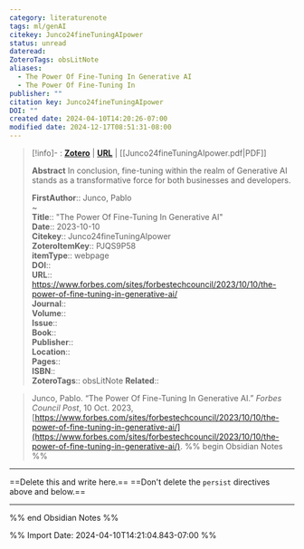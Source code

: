 ```yaml
---
category: literaturenote
tags: ml/genAI
citekey: Junco24fineTuningAIpower
status: unread
dateread: 
ZoteroTags: obsLitNote
aliases:
  - The Power Of Fine-Tuning In Generative AI
  - The Power Of Fine-Tuning In
publisher: ""
citation key: Junco24fineTuningAIpower
DOI: ""
created date: 2024-04-10T14:20:26-07:00
modified date: 2024-12-17T08:51:31-08:00
---
```


> [!info]- : [**Zotero**](zotero://select/library/items/PJQS9P58)   | [**URL**](https://www.forbes.com/sites/forbestechcouncil/2023/10/10/the-power-of-fine-tuning-in-generative-ai/) | [[Junco24fineTuningAIpower.pdf|PDF]]
>
> 
> **Abstract**
> In conclusion, fine-tuning within the realm of Generative AI stands as a transformative force for both businesses and developers.
> 
> 
> **FirstAuthor**:: Junco, Pablo  
~    
> **Title**:: "The Power Of Fine-Tuning In Generative AI"  
> **Date**:: 2023-10-10  
> **Citekey**:: Junco24fineTuningAIpower  
> **ZoteroItemKey**:: PJQS9P58  
> **itemType**:: webpage  
> **DOI**::   
> **URL**:: https://www.forbes.com/sites/forbestechcouncil/2023/10/10/the-power-of-fine-tuning-in-generative-ai/  
> **Journal**::   
> **Volume**::   
> **Issue**::   
> **Book**::   
> **Publisher**::   
> **Location**::    
> **Pages**::   
> **ISBN**::   
> **ZoteroTags**:: obsLitNote
>**Related**:: 

> Junco, Pablo. “The Power Of Fine-Tuning In Generative AI.” _Forbes Council Post_, 10 Oct. 2023, [https://www.forbes.com/sites/forbestechcouncil/2023/10/10/the-power-of-fine-tuning-in-generative-ai/](https://www.forbes.com/sites/forbestechcouncil/2023/10/10/the-power-of-fine-tuning-in-generative-ai/).
%% begin Obsidian Notes %%
___
==Delete this and write here.==
==Don't delete the `persist` directives above and below.==
___
%% end Obsidian Notes %%



%% Import Date: 2024-04-10T14:21:04.843-07:00 %%
